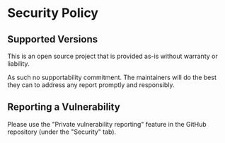 # Security Policy

## Supported Versions

This is an open source project that is provided as-is without warranty or liability.  

As such no supportability commitment. The maintainers will do the best they can to address any report promptly and responsibly.

## Reporting a Vulnerability

Please use the "Private vulnerability reporting" feature in the GitHub repository (under the "Security" tab).
